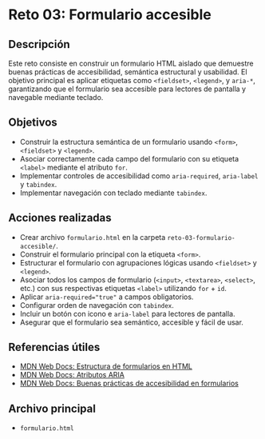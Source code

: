 # Reto 03: Formulario accesible

## Descripción

Este reto consiste en construir un formulario HTML aislado que demuestre buenas prácticas de accesibilidad, semántica estructural y usabilidad. El objetivo principal es aplicar etiquetas como `<fieldset>`, `<legend>`, y `aria-*`, garantizando que el formulario sea accesible para lectores de pantalla y navegable mediante teclado.

## Objetivos

- Construir la estructura semántica de un formulario usando `<form>`, `<fieldset>` y `<legend>`.
- Asociar correctamente cada campo del formulario con su etiqueta `<label>` mediante el atributo `for`.
- Implementar controles de accesibilidad como `aria-required`, `aria-label` y `tabindex`.
- Implementar navegación con teclado mediante `tabindex`.

## Acciones realizadas

- Crear archivo `formulario.html` en la carpeta `reto-03-formulario-accesible/`.
- Construir el formulario principal con la etiqueta `<form>`.
- Estructurar el formulario con agrupaciones lógicas usando `<fieldset>` y `<legend>`.
- Asociar todos los campos de formulario (`<input>`, `<textarea>`, `<select>`, etc.) con sus respectivas etiquetas `<label>` utilizando `for` + `id`.
- Aplicar `aria-required="true"` a campos obligatorios.
- Configurar orden de navegación con `tabindex`.
- Incluir un botón con icono e `aria-label` para lectores de pantalla.
- Asegurar que el formulario sea semántico, accesible y fácil de usar.

## Referencias útiles

- [MDN Web Docs: Estructura de formularios en HTML](https://developer.mozilla.org/es/docs/Learn/Forms)
- [MDN Web Docs: Atributos ARIA](https://developer.mozilla.org/es/docs/Web/Accessibility/ARIA)
- [MDN Web Docs: Buenas prácticas de accesibilidad en formularios](https://developer.mozilla.org/es/docs/Web/Accessibility/ARIA/forms)

## Archivo principal

- `formulario.html`

